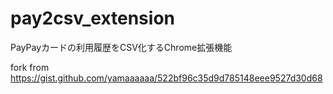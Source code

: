 # pay2csv_extension
PayPayカードの利用履歴をCSV化するChrome拡張機能

fork from https://gist.github.com/yamaaaaaa/522bf96c35d9d785148eee9527d30d68
